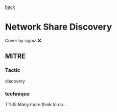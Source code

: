 [back](../index.md)
# Network Share Discovery
Cover by sigma :x: 
## MITRE
### Tactic
discovery
### technique
T1135
Many more think to do...